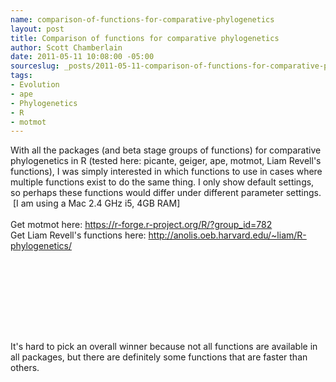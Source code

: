 ```yaml
--- 
name: comparison-of-functions-for-comparative-phylogenetics
layout: post
title: Comparison of functions for comparative phylogenetics
author: Scott Chamberlain
date: 2011-05-11 10:08:00 -05:00
sourceslug: _posts/2011-05-11-comparison-of-functions-for-comparative-phylogenetics.md
tags: 
- Evolution
- ape
- Phylogenetics
- R
- motmot
---
```


With all the packages (and beta stage groups of functions) for comparative phylogenetics in R (tested here: picante, geiger, ape, motmot, Liam Revell's functions), I was simply interested in which functions to use in cases where multiple functions exist to do the same thing. I only show default settings, so perhaps these functions would differ under different parameter settings. &nbsp;[I am using a Mac 2.4 GHz i5, 4GB RAM]<br /><br />Get motmot here:&nbsp;<a href="https://r-forge.r-project.org/R/?group_id=782">https://r-forge.r-project.org/R/?group_id=782</a><br />Get Liam Revell's functions here:&nbsp;<a href="http://anolis.oeb.harvard.edu/~liam/R-phylogenetics/">http://anolis.oeb.harvard.edu/~liam/R-phylogenetics/</a>

<br /><br /><br />

<script src="https://gist.github.com/3600585.js?file=comparfxn.r"></script>

<br /><br /><br />

It's hard to pick an overall winner because not all functions are available in all packages, but there are definitely some functions that are faster than others.
